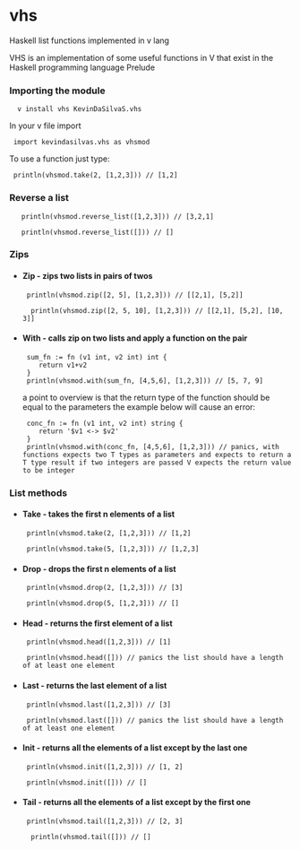 # vhs
Haskell list functions implemented in v lang 

VHS is an implementation of some useful functions in V that exist in the Haskell programming language Prelude

### Importing the module
```
  v install vhs KevinDaSilvaS.vhs
```
In your v file import 
```
 import kevindasilvas.vhs as vhsmod
```
To use a function just type:
```
 println(vhsmod.take(2, [1,2,3])) // [1,2]
```

### Reverse a list
```
   println(vhsmod.reverse_list([1,2,3])) // [3,2,1]
```
```
   println(vhsmod.reverse_list([])) // []
```


### Zips
 - #### Zip - zips two lists in pairs of twos
    ```
     println(vhsmod.zip([2, 5], [1,2,3])) // [[2,1], [5,2]]
    ```
    
    ```
      println(vhsmod.zip([2, 5, 10], [1,2,3])) // [[2,1], [5,2], [10, 3]]
    ```
    
  - #### With - calls zip on two lists and apply a function on the pair
    ```
     sum_fn := fn (v1 int, v2 int) int {
        return v1+v2
     }
     println(vhsmod.with(sum_fn, [4,5,6], [1,2,3])) // [5, 7, 9]
    ```
    a point to overview is that the return type of the function should be equal to the parameters the example below will cause an error:
    ```
     conc_fn := fn (v1 int, v2 int) string {
        return '$v1 <-> $v2'
     }
     println(vhsmod.with(conc_fn, [4,5,6], [1,2,3])) // panics, with functions expects two T types as parameters and expects to return a T type result if two integers are passed V expects the return value to be integer 
    ```

### List methods
  - #### Take - takes the first n elements of a list
    ```
     println(vhsmod.take(2, [1,2,3])) // [1,2]
    ```
    
    ```
     println(vhsmod.take(5, [1,2,3])) // [1,2,3]
    ```
  - #### Drop - drops the first n elements of a list
    ```
     println(vhsmod.drop(2, [1,2,3])) // [3]
    ```
    
    ```
     println(vhsmod.drop(5, [1,2,3])) // []
    ```
  - #### Head - returns the first element of a list
    ```
     println(vhsmod.head([1,2,3])) // [1]
    ```
    
    ```
     println(vhsmod.head([])) // panics the list should have a length of at least one element
    ```
  - #### Last - returns the last element of a list
    ```
     println(vhsmod.last([1,2,3])) // [3]
    ```
    
    ```
     println(vhsmod.last([])) // panics the list should have a length of at least one element
    ```
  - #### Init - returns all the elements of a list except by the last one
    ```
     println(vhsmod.init([1,2,3])) // [1, 2]
    ```
    
    ```
     println(vhsmod.init([])) // []
    ```
    
  - #### Tail - returns all the elements of a list except by the first one
    ```
     println(vhsmod.tail([1,2,3])) // [2, 3]
    ```

    ```
      println(vhsmod.tail([])) // []
    ```

 
